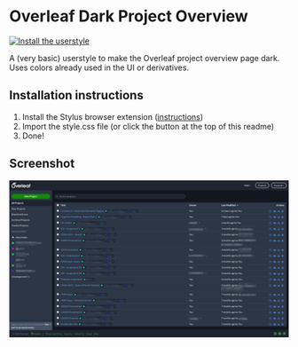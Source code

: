 # Overleaf Dark Project Overview

[![Install the userstyle](https://img.shields.io/badge/userstyle-Install-green?style=for-the-badge)](https://raw.githubusercontent.com/RamonMeffert/overleaf-dark-project-page/master/style.css)


A (very basic) userstyle to make the Overleaf project overview page dark.
Uses colors already used in the UI or derivatives.

## Installation instructions

1. Install the Stylus browser extension ([instructions](https://github.com/openstyles/stylus#releases))
2. Import the style.css file (or click the button at the top of this readme)
3. Done!

## Screenshot

![A screenshot](img/screenshot.png)